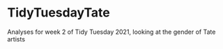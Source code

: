 # TidyTuesdayTate

Analyses for week 2 of Tidy Tuesday 2021, looking at the gender of Tate artists 
